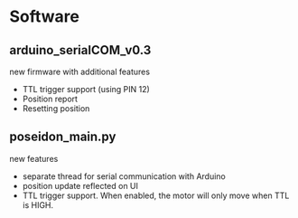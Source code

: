 # Software

## arduino_serialCOM_v0.3
new firmware with additional features
* TTL trigger support (using PIN 12)
* Position report
* Resetting position

## poseidon_main.py
new features
* separate thread for serial communication with Arduino
* position update reflected on UI
* TTL trigger support. When enabled, the motor will only move when TTL is HIGH.
